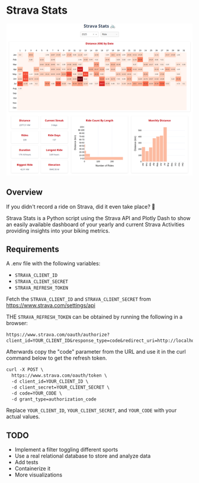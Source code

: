 
# Strava Stats
![Strava Stats image](https://github.com/syre/strava-stats/blob/main/images/strava_stats.png?raw=true)
## Overview
If you didn't record a ride on Strava, did it even take place? 🤪

Strava Stats is a Python script using the Strava API and Plotly Dash to show an easily available dashboard of your yearly and current Strava Activities providing insights into your biking metrics.

## Requirements
A .env file with the following variables:
- `STRAVA_CLIENT_ID`
- `STRAVA_CLIENT_SECRET`
- `STRAVA_REFRESH_TOKEN`

Fetch the `STRAVA_CLIENT_ID` and `STRAVA_CLIENT_SECRET` from https://www.strava.com/settings/api

THE `STRAVA_REFRESH_TOKEN` can be obtained by running the following in a browser:
```
https://www.strava.com/oauth/authorize?client_id=YOUR_CLIENT_ID&response_type=code&redirect_uri=http://localhost/exchange_token&approval_prompt=force&scope=activity:read_all
```
Afterwards copy the "code" parameter from the URL and use it in the curl command below to get the refresh token.
```
curl -X POST \
  https://www.strava.com/oauth/token \
  -d client_id=YOUR_CLIENT_ID \
  -d client_secret=YOUR_CLIENT_SECRET \
  -d code=YOUR_CODE \
  -d grant_type=authorization_code
```
Replace `YOUR_CLIENT_ID`, `YOUR_CLIENT_SECRET`, and `YOUR_CODE` with your actual values.

## TODO
- Implement a filter toggling different sports
- Use a real relational database to store and analyze data
- Add tests
- Containerize it
- More visualizations
